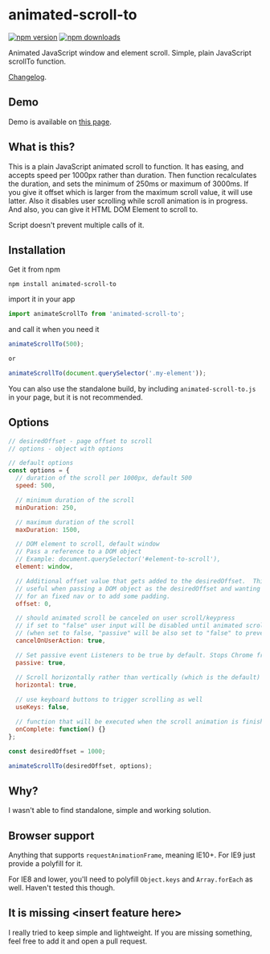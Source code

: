 # animated-scroll-to

[![npm version](https://img.shields.io/npm/v/animated-scroll-to.svg?style=flat-square)](https://www.npmjs.com/package/animated-scroll-to)
[![npm downloads](https://img.shields.io/npm/dm/animated-scroll-to.svg?style=flat-square)](https://www.npmjs.com/package/animated-scroll-to)

Animated JavaScript window and element scroll.
Simple, plain JavaScript scrollTo function.

[Changelog](CHANGELOG.md).

## Demo

Demo is available on [this page](https://stanko.github.io/animated-scroll-to/).

## What is this?

This is a plain JavaScript animated scroll to function.
It has easing, and accepts speed per 1000px rather than duration.
Then function recalculates the duration,
and sets the minimum of 250ms or maximum of 3000ms.
If you give it offset which is larger from the maximum scroll value, it will use latter.
Also it disables user scrolling while scroll animation is in progress.
And also, you can give it HTML DOM Element to scroll to.

Script doesn't prevent multiple calls of it.

## Installation

Get it from npm

```
npm install animated-scroll-to
```

import it in your app

```javascript
import animateScrollTo from 'animated-scroll-to';
```

and call it when you need it

```javascript
animateScrollTo(500);

or

animateScrollTo(document.querySelector('.my-element'));
```

You can also use the standalone build, by including `animated-scroll-to.js` in your page, but it is not recommended.

## Options

```javascript
// desiredOffset - page offset to scroll
// options - object with options

// default options
const options = {
  // duration of the scroll per 1000px, default 500
  speed: 500,

  // minimum duration of the scroll
  minDuration: 250,

  // maximum duration of the scroll
  maxDuration: 1500,

  // DOM element to scroll, default window
  // Pass a reference to a DOM object
  // Example: document.querySelector('#element-to-scroll'),
  element: window,

  // Additional offset value that gets added to the desiredOffset.  This is
  // useful when passing a DOM object as the desiredOffset and wanting to adjust
  // for an fixed nav or to add some padding.
  offset: 0,

  // should animated scroll be canceled on user scroll/keypress
  // if set to "false" user input will be disabled until animated scroll is complete
  // (when set to false, "passive" will be also set to "false" to prevent Chrome errors)
  cancelOnUserAction: true,

  // Set passive event Listeners to be true by default. Stops Chrome from complaining.
  passive: true,

  // Scroll horizontally rather than vertically (which is the default)
  horizontal: true,
  
  // use keyboard buttons to trigger scrolling as well
  useKeys: false,

  // function that will be executed when the scroll animation is finished
  onComplete: function() {}
};

const desiredOffset = 1000;

animateScrollTo(desiredOffset, options);
```

## Why?

I wasn't able to find standalone, simple and working solution.

## Browser support

Anything that supports `requestAnimationFrame`, meaning IE10+. For IE9 just provide a polyfill for it.

For IE8 and lower, you'll  need to polyfill `Object.keys` and `Array.forEach` as well. Haven't tested this though.


## It is missing &lt;insert feature here&gt;

I really tried to keep simple and lightweight.
If you are missing something, feel free to add it and open a pull request.
